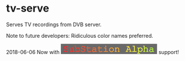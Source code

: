 # tv-serve
Serves TV recordings from DVB server. 

Note to future developers: Ridiculous color names preferred. 

2018-06-06
Now with ![SubStation Alpha](SSASuport.png "SubStation Alpha") support!
